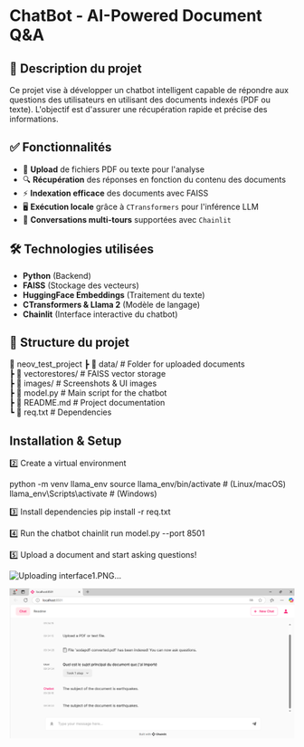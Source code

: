 # ChatBot - AI-Powered Document Q&A

## 📌 Description du projet  
Ce projet vise à développer un chatbot intelligent capable de répondre aux questions des utilisateurs en utilisant des documents indexés (PDF ou texte). L'objectif est d'assurer une récupération rapide et précise des informations.

## ✅ Fonctionnalités  
- 📂 **Upload** de fichiers PDF ou texte pour l'analyse  
- 🔍 **Récupération** des réponses en fonction du contenu des documents  
- ⚡ **Indexation efficace** des documents avec FAISS  
- 🖥️ **Exécution locale** grâce à `CTransformers` pour l'inférence LLM  
- 💬 **Conversations multi-tours** supportées avec `Chainlit`  

## 🛠️ Technologies utilisées  
- **Python** (Backend)  
- **FAISS** (Stockage des vecteurs)  
- **HuggingFace Embeddings** (Traitement du texte)  
- **CTransformers & Llama 2** (Modèle de langage)  
- **Chainlit** (Interface interactive du chatbot)  

## 📁 Structure du projet  


📁 neov_test_project
 ┣ 📁 data/                   # Folder for uploaded documents  
 ┣ 📁 vectorestores/          # FAISS vector storage  
 ┣ 📁 images/                 # Screenshots & UI images  
 ┣ 📄 model.py                # Main script for the chatbot  
 ┣ 📄 README.md               # Project documentation  
 ┗ 📄 req.txt                 # Dependencies  



##  Installation & Setup

2️⃣ Create a virtual environment

python -m venv llama_env
source llama_env/bin/activate  # (Linux/macOS)
llama_env\Scripts\activate     # (Windows)

3️⃣ Install dependencies
pip install -r req.txt


4️⃣ Run the chatbot
chainlit run model.py --port 8501


5️⃣ Upload a document and start asking questions!

![Uploading interface1.PNG…]()



![Chatbot Interface](images/interface.png)
